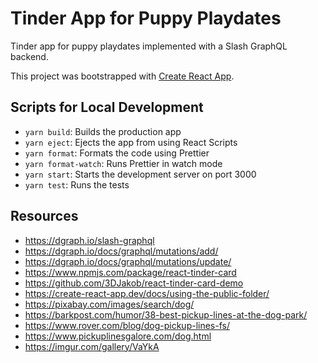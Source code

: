 # Tinder App for Puppy Playdates

Tinder app for puppy playdates implemented with a Slash GraphQL backend.

This project was bootstrapped with [Create React App](https://github.com/facebook/create-react-app).

## Scripts for Local Development

- `yarn build`: Builds the production app
- `yarn eject`: Ejects the app from using React Scripts
- `yarn format`: Formats the code using Prettier
- `yarn format-watch`: Runs Prettier in watch mode
- `yarn start`: Starts the development server on port 3000
- `yarn test`: Runs the tests

## Resources

- https://dgraph.io/slash-graphql
- https://dgraph.io/docs/graphql/mutations/add/
- https://dgraph.io/docs/graphql/mutations/update/
- https://www.npmjs.com/package/react-tinder-card
- https://github.com/3DJakob/react-tinder-card-demo
- https://create-react-app.dev/docs/using-the-public-folder/
- https://pixabay.com/images/search/dog/
- https://barkpost.com/humor/38-best-pickup-lines-at-the-dog-park/
- https://www.rover.com/blog/dog-pickup-lines-fs/
- https://www.pickuplinesgalore.com/dog.html
- https://imgur.com/gallery/VaYkA
